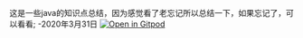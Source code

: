 这是一些java的知识点总结，因为感觉看了老忘记所以总结一下，如果忘记了，可以看看; -2020年3月31日
[![Open in Gitpod](https://gitpod.io/button/open-in-gitpod.svg)](https://gitpod.io/#https://github.com/yinfighting/summary)
